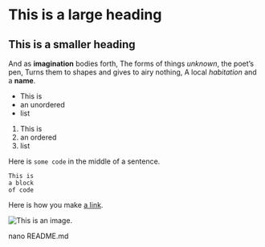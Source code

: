 # This is a large heading

## This is a smaller heading

And as **imagination** bodies forth,
The forms of things *unknown*, the poet’s pen,
Turns them to shapes and gives to airy nothing,
A local *habitation* and a **name**.

- This is
- an unordered
- list

1. This is
2. an ordered
3. list

Here is `some code` in the middle of a sentence.

```
This is
a block
of code
```

Here is how you make [a link](http://llama.mshri.on.ca/).

![This is an image.](http://llama.mshri.on.ca/images/Rothlab_photo_2020_11_09_DK.png)

nano README.md
